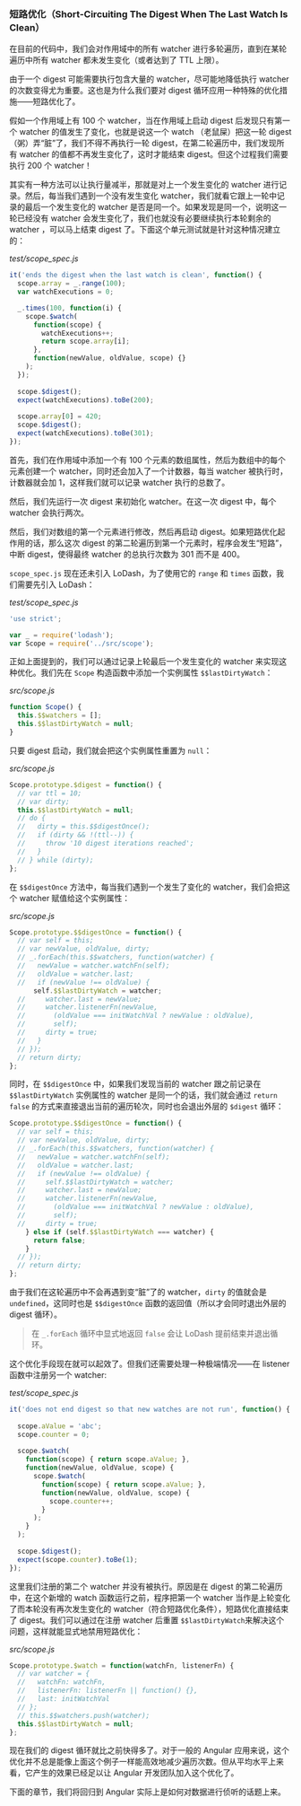 ### 短路优化（Short-Circuiting The Digest When The Last Watch Is Clean）

在目前的代码中，我们会对作用域中的所有 watcher 进行多轮遍历，直到在某轮遍历中所有 watcher 都未发生变化（或者达到了 TTL 上限）。

由于一个 digest 可能需要执行包含大量的 watcher，尽可能地降低执行 watcher 的次数变得尤为重要。这也是为什么我们要对 digest 循环应用一种特殊的优化措施——短路优化了。

假如一个作用域上有 100 个 watcher，当在作用域上启动 digest 后发现只有第一个 watcher 的值发生了变化，也就是说这一个 watch （老鼠屎）把这一轮 digest（粥）弄“脏”了，我们不得不再执行一轮 digest，在第二轮遍历中，我们发现所有 watcher 的值都不再发生变化了，这时才能结束 digest。但这个过程我们需要执行 200 个 watcher！

其实有一种方法可以让执行量减半，那就是对上一个发生变化的 watcher  进行记录。然后，每当我们遇到一个没有发生变化 watcher，我们就看它跟上一轮中记录的最后一个发生变化的 watcher 是否是同一个。如果发现是同一个，说明这一轮已经没有 watcher 会发生变化了，我们也就没有必要继续执行本轮剩余的 watcher ，可以马上结束 digest 了。下面这个单元测试就是针对这种情况建立的：

_test/scope_spec.js_

```js
it('ends the digest when the last watch is clean', function() {
  scope.array = _.range(100);
  var watchExecutions = 0;

  _.times(100, function(i) {
    scope.$watch(
      function(scope) {
        watchExecutions++;
        return scope.array[i];
      },
      function(newValue, oldValue, scope) {}
    );
  });
  
  scope.$digest();
  expect(watchExecutions).toBe(200);
  
  scope.array[0] = 420;
  scope.$digest();
  expect(watchExecutions).toBe(301);
});
```

首先，我们在作用域中添加一个有 100 个元素的数组属性，然后为数组中的每个元素创建一个 watcher，同时还会加入了一个计数器，每当 watcher 被执行时，计数器就会加 1，这样我们就可以记录 watcher 执行的总数了。

然后，我们先运行一次 digest 来初始化 watcher。在这一次 digest 中，每个 watcher 会执行两次。

然后，我们对数组的第一个元素进行修改，然后再启动 digest。如果短路优化起作用的话，那么这次 digest 的第二轮遍历到第一个元素时，程序会发生“短路”，中断 digest，使得最终 watcher 的总执行次数为 301 而不是 400。

`scope_spec.js` 现在还未引入 LoDash，为了使用它的 `range` 和 `times` 函数，我们需要先引入 LoDash：

_test/scope_spec.js_

```js
'use strict';

var _ = require('lodash');
var Scope = require('../src/scope');
```

正如上面提到的，我们可以通过记录上轮最后一个发生变化的 watcher 来实现这种优化。我们先在 `Scope` 构造函数中添加一个实例属性 `$$lastDirtyWatch`：

_src/scope.js_

```js
function Scope() {
  this.$$watchers = [];
  this.$$lastDirtyWatch = null;
}
```

只要 digest 启动，我们就会把这个实例属性重置为 `null`：

_src/scope.js_

```js
Scope.prototype.$digest = function() {
  // var ttl = 10;
  // var dirty;
  this.$$lastDirtyWatch = null;
  // do {
  //   dirty = this.$$digestOnce();
  //   if (dirty && !(ttl--)) {
  //     throw '10 digest iterations reached';
  //   }
  // } while (dirty);
};
```

在 `$$digestOnce` 方法中，每当我们遇到一个发生了变化的 watcher，我们会把这个 watcher 赋值给这个实例属性：

_src/scope.js_

```js
Scope.prototype.$$digestOnce = function() {
  // var self = this;
  // var newValue, oldValue, dirty;
  // _.forEach(this.$$watchers, function(watcher) {
  //   newValue = watcher.watchFn(self);
  //   oldValue = watcher.last;
  //   if (newValue !== oldValue) {
      self.$$lastDirtyWatch = watcher;
  //     watcher.last = newValue;
  //     watcher.listenerFn(newValue,
  //       (oldValue === initWatchVal ? newValue : oldValue),
  //       self);
  //     dirty = true;
  //   }
  // });
  // return dirty;
};
```

同时，在 `$$digestOnce` 中，如果我们发现当前的 watcher 跟之前记录在 `$$lastDirtyWatch` 实例属性的 watcher 是同一个的话，我们就会通过 `return false` 的方式来直接退出当前的遍历轮次，同时也会退出外层的 `$digest` 循环：

```js
Scope.prototype.$$digestOnce = function() {
  // var self = this;
  // var newValue, oldValue, dirty;
  // _.forEach(this.$$watchers, function(watcher) {
  //   newValue = watcher.watchFn(self);
  //   oldValue = watcher.last;
  //   if (newValue !== oldValue) {
  //     self.$$lastDirtyWatch = watcher;
  //     watcher.last = newValue;
  //     watcher.listenerFn(newValue,
  //       (oldValue === initWatchVal ? newValue : oldValue),
  //       self);
  //     dirty = true;
    } else if (self.$$lastDirtyWatch === watcher) {
      return false;
    }
  // });
  // return dirty;
};
```

由于我们在这轮遍历中不会再遇到变“脏”了的 watcher，`dirty` 的值就会是 `undefined`，这同时也是 `$$digestOnce` 函数的返回值（所以才会同时退出外层的 digest 循环）。

> 在 `_.forEach` 循环中显式地返回 `false` 会让 LoDash 提前结束并退出循环。

这个优化手段现在就可以起效了。但我们还需要处理一种极端情况——在 listener 函数中注册另一个 watcher:

_test/scope_spec.js_

```js
it('does not end digest so that new watches are not run', function() {
  
  scope.aValue = 'abc';
  scope.counter = 0;
  
  scope.$watch(
    function(scope) { return scope.aValue; },
    function(newValue, oldValue, scope) {
      scope.$watch(
        function(scope) { return scope.aValue; },
        function(newValue, oldValue, scope) {
          scope.counter++;
        }
      );
    }
  );
  
  scope.$digest();
  expect(scope.counter).toBe(1);
});
```

这里我们注册的第二个 watcher 并没有被执行。原因是在 digest 的第二轮遍历中，在这个新增的 watch 函数运行之前，程序把第一个 watcher 当作是上轮变化了而本轮没有再次发生变化的 watcher（符合短路优化条件），短路优化直接结束了 digest。我们可以通过在注册 watcher 后重置 `$$lastDirtyWatch`来解决这个问题，这样就能显式地禁用短路优化：

_src/scope.js_

```js
Scope.prototype.$watch = function(watchFn, listenerFn) {
  // var watcher = {
  //   watchFn: watchFn,
  //   listenerFn: listenerFn || function() {},
  //   last: initWatchVal
  // };
  // this.$$watchers.push(watcher);
  this.$$lastDirtyWatch = null;
};
```

现在我们的 digest 循环就比之前快得多了。对于一般的 Angular 应用来说，这个优化并不总是能像上面这个例子一样能高效地减少遍历次数。但从平均水平上来看，它产生的效果已经足以让 Angular 开发团队加入这个优化了。

下面的章节，我们将回归到 Angular 实际上是如何对数据进行侦听的话题上来。